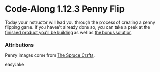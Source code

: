 # Code-Along 1.12.3 Penny Flip

Today your instructor will lead you through the process of creating a penny flipping game. If you haven't already done so, you can take a peek at the [finished product you'll be building](https://hackerusa-ce.github.io/code-along-1.12.3-penny-flip/) as well as [the bonus solution](https://hackerusa-ce.github.io/code-along-1.12.3-penny-flip/bonus.html).

### Attributions

Penny images come from [The Spruce Crafts](https://www.thesprucecrafts.com/describe-coins-to-collectors-768487). 

easyJake
